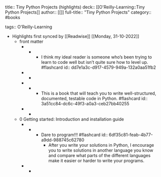 title:: Tiny Python Projects (highlights)
deck:: [[O'Reilly-Learning::Tiny Python Projects]]
author:: [[]]
full-title:: "Tiny Python Projects"
category:: #books

tags:: O'Reilly-Learning

- Highlights first synced by [[Readwise]] [[Monday, 31-10-2022]]
	- front matter
		- -
			- I think my ideal reader is someone who’s been trying to learn to code well but isn’t quite sure how to level up. #flashcard
			  id:: dd7e1a3c-d917-4579-949a-132a0aa51fb2
		- -
		- -
			- This is a book that will teach you to write well-structured, documented, testable code in Python. #flashcard
			  id:: 3a51cc84-dc6c-49f3-a0a3-ceb27bb40255
		- -
	- 0 Getting started: Introduction and installation guide
		- -
			- Dare to program!!! #flashcard
			  id:: 6df35c81-feab-4b77-a9dd-988745c62780
				- After you write your solutions in Python, I encourage you to write solutions in another language you know and compare what parts of the different languages make it easier or harder to write your programs.
		- -